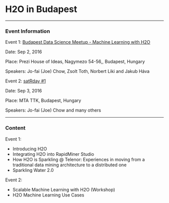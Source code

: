 # H2O in Budapest

---

### Event Information

Event 1: [Budapest Data Science Meetup - Machine Learning with H2O](https://www.meetup.com/budapest_data_science/events/233393554/)

Date: Sep 2, 2016

Place: Prezi House of Ideas, Nagymezo 54-56,, Budapest, Hungary

Speakers: Jo-fai (Joe) Chow, Zsolt Toth, Norbert Liki and Jakub Háva



Event 2: [satRday #1](http://budapest.satrdays.org/)

Date: Sep 3, 2016

Place: MTA TTK, Budapest, Hungary

Speakers: Jo-fai (Joe) Chow and many others


---

### Content

Event 1:

- Introducing H2O 
- Integrating H2O into RapidMiner Studio 
- How H2O is Sparkling @ Telenor: Experiences in moving from a traditional data mining architecture to a distributed one 
- Sparkling Water 2.0 

Event 2:

- Scalable Machine Learning with H2O (Workshop)
- H2O Machine Learning Use Cases




